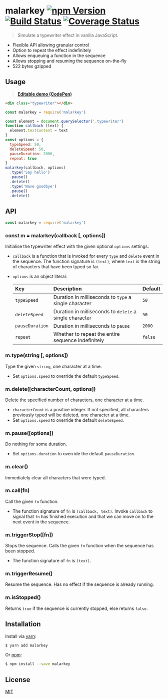 # malarkey [![npm Version](http://img.shields.io/npm/v/malarkey.svg?style=flat)](https://www.npmjs.org/package/malarkey) [![Build Status](https://img.shields.io/travis/yuanqing/malarkey.svg?branch=master&style=flat)](https://travis-ci.org/yuanqing/malarkey) [![Coverage Status](https://img.shields.io/coveralls/yuanqing/malarkey.svg?style=flat)](https://coveralls.io/r/yuanqing/malarkey)

> Simulate a typewriter effect in vanilla JavaScript.

- Flexible API allowing granular control
- Option to repeat the effect indefinitely
- Allows enqueuing a function in the sequence
- Allows stopping and resuming the sequence on-the-fly
- 522 bytes gzipped

## Usage

> [**Editable demo (CodePen)**](https://codepen.io/lyuanqing/pen/oqgOMK)

```html
<div class="typewriter"></div>
```

```js
const malarkey = require('malarkey')

const element = document.querySelector('.typewriter')
function callback (text) {
  element.textContent = text
}
const options = {
  typeSpeed: 50,
  deleteSpeed: 50,
  pauseDuration: 2000,
  repeat: true
}
malarkey(callback, options)
  .type('Say hello')
  .pause()
  .delete()
  .type('Wave goodbye')
  .pause()
  .delete()
```

## API

```js
const malarkey = require('malarkey')
```

### const m = malarkey(callback [, options])

Initialise the typewriter effect with the given optional `options` settings.

- `callback` is a function that is invoked for every `type` and `delete` event in the sequence. The function signature is `(text)`, where `text` is the string of characters that have been typed so far.

- `options` is an object literal:

    Key | Description | Default
    :--|:--|:--
    `typeSpeed` | Duration in milliseconds to `type` a single character | `50`
    `deleteSpeed` | Duration in milliseconds to `delete` a single character | `50`
    `pauseDuration` | Duration in milliseconds to `pause` | `2000`
    `repeat` | Whether to repeat the entire sequence indefinitely | `false`

### m.type(string [, options])

Type the given `string`, one character at a time.

- Set `options.speed` to override the default `typeSpeed`.

### m.delete([characterCount, options])

Delete the specified number of characters, one character at a time.

- `characterCount` is a positive integer. If not specified, all characters previously typed will be deleted, one character at a time.
- Set `options.speed` to override the default `deleteSpeed`.

### m.pause([options])

Do nothing for some duration.

- Set `options.duration` to override the default `pauseDuration`.

### m.clear()

Immediately clear all characters that were typed.

### m.call(fn)

Call the given `fn` function.

- The function signature of `fn` is `(callback, text)`. Invoke `callback` to signal that `fn` has finished execution and that we can move on to the next event in the sequence.

### m.triggerStop([fn])

Stops the sequence. Calls the given `fn` function when the sequence has been stopped.

- The function signature of `fn` is `(text)`.

### m.triggerResume()

Resume the sequence. Has no effect if the sequence is already running.

### m.isStopped()

Returns `true` if the sequence is currently stopped, else returns `false`.

## Installation

Install via [yarn](https://yarnpkg.com):

```sh
$ yarn add malarkey
```

Or [npm](https://npmjs.com):

```sh
$ npm install --save malarkey
```

## License

[MIT](LICENSE.md)
